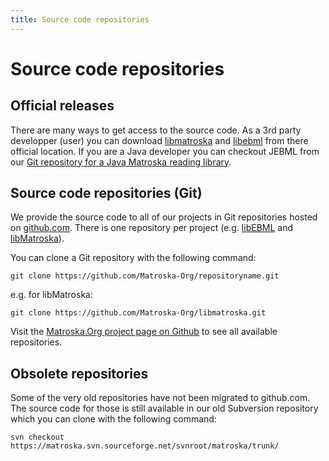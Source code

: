 ```yaml
---
title: Source code repositories
---
```

# Source code repositories

## Official releases

There are many ways to get access to the source code. As a 3rd party
developper (user) you can download
[libmatroska](http://dl.matroska.org/downloads/libmatroska/) and
[libebml](http://dl.matroska.org/downloads/libebml/) from there
official location. If you are a Java developer you can checkout JEBML
from our [Git repository for a Java Matroska reading
library](https://github.com/Matroska-Org/jebml).

## Source code repositories (Git)

We provide the source code to all of our projects in Git repositories
hosted on [github.com](https://github.com/Matroska-Org/). There is one
repository per project (e.g.
[libEBML](https://github.com/Matroska-Org/libebml) and
[libMatroska](https://github.com/Matroska-Org/libmatroska)).

You can clone a Git repository with the following command:

```
git clone https://github.com/Matroska-Org/repositoryname.git
```

e.g. for libMatroska:

```
git clone https://github.com/Matroska-Org/libmatroska.git
```

Visit the [Matroska.Org project page on
Github](https://github.com/Matroska-Org/) to see all available
repositories.

## Obsolete repositories

Some of the very old repositories have not been migrated to github.com.
The source code for those is still available in our old Subversion
repository which you can clone with the following command:

```
svn checkout https://matroska.svn.sourceforge.net/svnroot/matroska/trunk/
```
